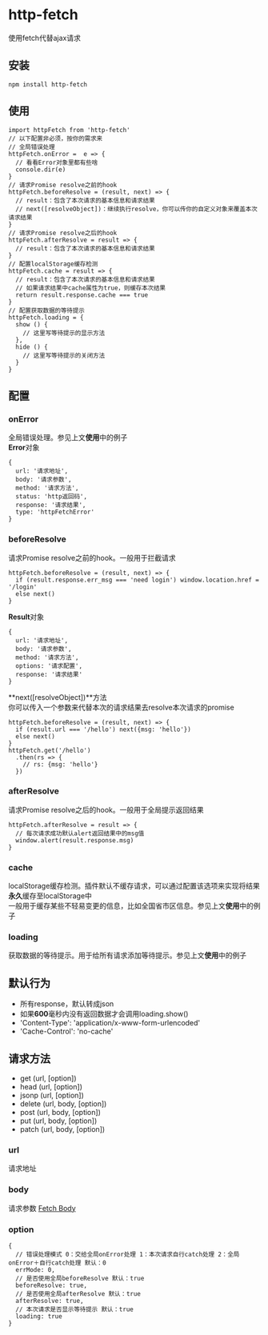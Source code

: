# http-fetch
使用fetch代替ajax请求

## 安装
```
npm install http-fetch
```
## 使用
```
import httpFetch from 'http-fetch'
// 以下配置非必须，按你的需求来
// 全局错误处理
httpFetch.onError =  e => {
  // 看看Error对象里都有些啥
  console.dir(e)
}
// 请求Promise resolve之前的hook
httpFetch.beforeResolve = (result, next) => {
  // result：包含了本次请求的基本信息和请求结果
  // next([resolveObject])：继续执行resolve，你可以传你的自定义对象来覆盖本次请求结果
}
// 请求Promise resolve之后的hook
httpFetch.afterResolve = result => {
  // result：包含了本次请求的基本信息和请求结果
}
// 配置localStorage缓存检测
httpFetch.cache = result => {
  // result：包含了本次请求的基本信息和请求结果
  // 如果请求结果中cache属性为true，则缓存本次结果
  return result.response.cache === true
}
// 配置获取数据的等待提示
httpFetch.loading = {
  show () {
    // 这里写等待提示的显示方法
  },
  hide () {
    // 这里写等待提示的关闭方法
  }
}
```
## 配置
### onError
全局错误处理。参见上文**使用**中的例子<br>
**Error**对象
```
{
  url: '请求地址',
  body: '请求参数',
  method: '请求方法',
  status: 'http返回码',
  response: '请求结果',
  type: 'httpFetchError'
}
```
### beforeResolve
请求Promise resolve之前的hook。一般用于拦截请求<br>
```
httpFetch.beforeResolve = (result, next) => {
  if (result.response.err_msg === 'need login') window.location.href = '/login'
  else next()
}
```
**Result**对象
```
{
  url: '请求地址',
  body: '请求参数',
  method: '请求方法',
  options: '请求配置',
  response: '请求结果'
}
```
**next([resolveObject])**方法<br>
你可以传入一个参数来代替本次的请求结果去resolve本次请求的promise
```
httpFetch.beforeResolve = (result, next) => {
  if (result.url === '/hello') next({msg: 'hello'})
  else next()
}
httpFetch.get('/hello')
  .then(rs => {
    // rs: {msg: 'hello'}
  })
```
### afterResolve
请求Promise resolve之后的hook。一般用于全局提示返回结果
```
httpFetch.afterResolve = result => {
  // 每次请求成功默认alert返回结果中的msg值
  window.alert(result.response.msg)
}
```
### cache
localStorage缓存检测。插件默认不缓存请求，可以通过配置该选项来实现将结果**永久**缓存至localStorage中<br>
一般用于缓存某些不轻易变更的信息，比如全国省市区信息。参见上文**使用**中的例子

### loading
获取数据的等待提示。用于给所有请求添加等待提示。参见上文**使用**中的例子<br>

## 默认行为
* 所有response，默认转成json
* 如果**600**毫秒内没有返回数据才会调用loading.show()
* 'Content-Type': 'application/x-www-form-urlencoded'
* 'Cache-Control': 'no-cache'

## 请求方法
* get (url, [option])
* head (url, [option])
* jsonp (url, [option])
* delete (url, body, [option])
* post (url, body, [option])
* put (url, body, [option])
* patch (url, body, [option])

### url
请求地址

### body
请求参数 [Fetch Body](https://developer.mozilla.org/en-US/docs/Web/API/Fetch_API/Using_Fetch#Body)

### option
```
{
  // 错误处理模式 0：交给全局onError处理 1：本次请求自行catch处理 2：全局onError＋自行catch处理 默认：0
  errMode: 0,
  // 是否使用全局beforeResolve 默认：true
  beforeResolve: true,
  // 是否使用全局afterResolve 默认：true
  afterResolve: true,
  // 本次请求是否显示等待提示 默认：true
  loading: true
}
```

